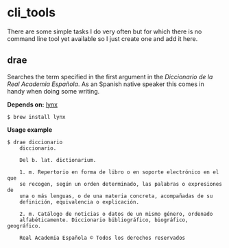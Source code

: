 cli_tools
=========

There are some simple tasks I do very often but for which there is no command
line tool yet available so I just create one and add it here.




drae
----

Searches the term specified in the first argument in the _Diccionario de la Real
Academia Española_. As an Spanish native speaker this comes in handy when doing
some writing.

**Depends on:** [lynx]

    $ brew install lynx

**Usage example**

    $ drae diccionario
        diccionario.

        Del b. lat. dictionarium.

        1. m. Repertorio en forma de libro o en soporte electrónico en el que
        se recogen, según un orden determinado, las palabras o expresiones de
        una o más lenguas, o de una materia concreta, acompañadas de su
        definición, equivalencia o explicación.

        2. m. Catálogo de noticias o datos de un mismo género, ordenado
        alfabéticamente. Diccionario bibliográfico, biográfico, geográfico.

        Real Academia Española © Todos los derechos reservados




[lynx]: http://lynx.invisible-island.net/
